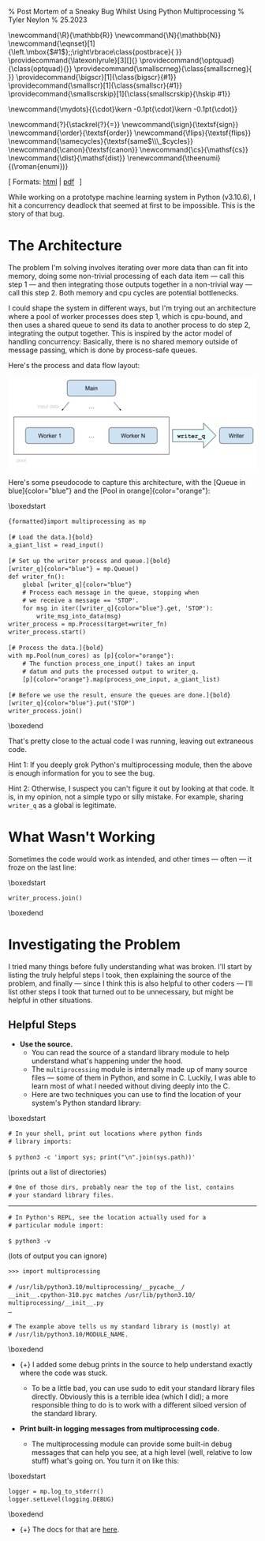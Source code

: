 % Post Mortem of a Sneaky Bug Whilst Using Python Multiprocessing
% Tyler Neylon
% 25.2023

\newcommand{\R}{\mathbb{R}}
\newcommand{\N}{\mathbb{N}}
\newcommand{\eqnset}[1]{\left.\mbox{$#1$}\;\;\right\rbrace\class{postbrace}{ }}
\providecommand{\latexonlyrule}[3][]{}
\providecommand{\optquad}{\class{optquad}{}}
\providecommand{\smallscrneg}{\class{smallscrneg}{ }}
\providecommand{\bigscr}[1]{\class{bigscr}{#1}}
\providecommand{\smallscr}[1]{\class{smallscr}{#1}}
\providecommand{\smallscrskip}[1]{\class{smallscrskip}{\hskip #1}}

\newcommand{\mydots}{{\cdot}\kern -0.1pt{\cdot}\kern -0.1pt{\cdot}}

\newcommand{\?}{\stackrel{?}{=}}
\newcommand{\sign}{\textsf{sign}}
\newcommand{\order}{\textsf{order}}
\newcommand{\flips}{\textsf{flips}}
\newcommand{\samecycles}{\textsf{same$\\\_$cycles}}
\newcommand{\canon}{\textsf{canon}}
\newcommand{\cs}{\mathsf{cs}}
\newcommand{\dist}{\mathsf{dist}}
\renewcommand{\theenumi}{(\roman{enumi})}

[
Formats:
 [html](http://tylerneylon.com/a/py_bug_analysis/py_bug_analysis.html) |
 [pdf](http://tylerneylon.com/a/py_bug_analysis/py_bug_analysis.pdf)
 $\,$
]

While working on a prototype machine learning system in Python (v3.10.6), I hit
a concurrency deadlock that seemed at first to be impossible. This is the story
of that bug.

# The Architecture

The problem I'm solving involves iterating over more data than can fit into
memory, doing some non-trivial processing of each data item — call this step 1 —
and then integrating those outputs together in a non-trivial way — call this
step 2. Both memory and cpu cycles are potential bottlenecks.

I could shape the system in different ways, but I'm trying out an architecture
where a pool of worker processes does step 1, which is cpu-bound, and then uses
a shared queue to send its data to another process to do step 2, integrating the
output together. This is inspired by the actor model of handling concurrency:
Basically, there is no shared memory outside of message passing, which is done
by process-safe queues.

Here's the process and data flow layout:

![](img/py_bug1.svg)

Here's some pseudocode to capture this architecture, with the
[Queue in blue]{color="blue"}
and
the
[Pool in orange]{color="orange"}:

<div class="box"> \boxedstart

```
{formatted}import multiprocessing as mp

[# Load the data.]{bold}
a_giant_list = read_input()

[# Set up the writer process and queue.]{bold}
[writer_q]{color="blue"} = mp.Queue()
def writer_fn():
    global [writer_q]{color="blue"}
    # Process each message in the queue, stopping when
    # we receive a message == 'STOP'.
    for msg in iter([writer_q]{color="blue"}.get, 'STOP'):
        write_msg_into_data(msg)
writer_process = mp.Process(target=writer_fn)
writer_process.start()

[# Process the data.]{bold}
with mp.Pool(num_cores) as [p]{color="orange"}:
    # The function process_one_input() takes an input
    # datum and puts the processed output to writer_q.
    [p]{color="orange"}.map(process_one_input, a_giant_list)

[# Before we use the result, ensure the queues are done.]{bold}
[writer_q]{color="blue"}.put('STOP')
writer_process.join()
```

\boxedend </div>

That's pretty close to the actual code I was running, leaving out extraneous
code.

Hint 1: If you deeply grok Python's multiprocessing module, then the above is
enough information for you to see the bug.

Hint 2: Otherwise, I suspect you can't figure it out by looking at that code. It
is, in my opinion, not a simple typo or silly mistake. For example, sharing
`writer_q` as a global is legitimate.

# What Wasn't Working

Sometimes the code would work as intended, and other times — often — it froze on
the last line:


<div class="box"> \boxedstart

```
writer_process.join()
```

\boxedend </div>

# Investigating the Problem

I tried many things before fully understanding what was broken. I'll start by
listing the truly helpful steps I took, then explaining the source of the
problem, and finally — since I think this is also helpful to other coders — I'll
list other steps I took that turned out to be unnecessary, but might be helpful
in other situations.

## Helpful Steps

* **Use the source.**
  + You can read the source of a standard library module to help understand
    what's happening under the hood.
  + The `multiprocessing` module is internally made up of many source files —
    some of them in Python, and some in C. Luckily, I was able to learn most of
    what I needed without diving deeply into the C.
  + Here are two techniques you can use to find the location of your system's
    Python standard library:

<div class="box"> \boxedstart

```
# In your shell, print out locations where python finds
# library imports:

$ python3 -c 'import sys; print("\n".join(sys.path))'
```

(prints out a list of directories)

```
# One of those dirs, probably near the top of the list, contains
# your standard library files.
```

___

```
# In Python's REPL, see the location actually used for a
# particular module import:

$ python3 -v
```

(lots of output you can ignore)

```
>>> import multiprocessing

# /usr/lib/python3.10/multiprocessing/__pycache__/
__init__.cpython-310.pyc matches /usr/lib/python3.10/
multiprocessing/__init__.py
…

# The example above tells us my standard library is (mostly) at
# /usr/lib/python3.10/MODULE_NAME.
```

\boxedend </div>

* {+} I added some debug prints in the source to help understand exactly where
  the code was stuck.
  + To be a little bad, you can use sudo to edit your standard library files
    directly. Obviously this is a terrible idea (which I did); a more
    responsible thing to do is to work with a different siloed version of the
    standard library.

* **Print built-in logging messages from multiprocessing code.**
  + The multiprocessing module can provide some built-in debug messages that can
    help you see, at a high level (well, relative to low stuff) what's going on.
    You turn it on like this:

<div class="box"> \boxedstart

```
logger = mp.log_to_stderr()
logger.setLevel(logging.DEBUG)
```

\boxedend </div>

* {+} The docs for that are [here](https://docs.python.org/3/library/multiprocessing.html#logging).






